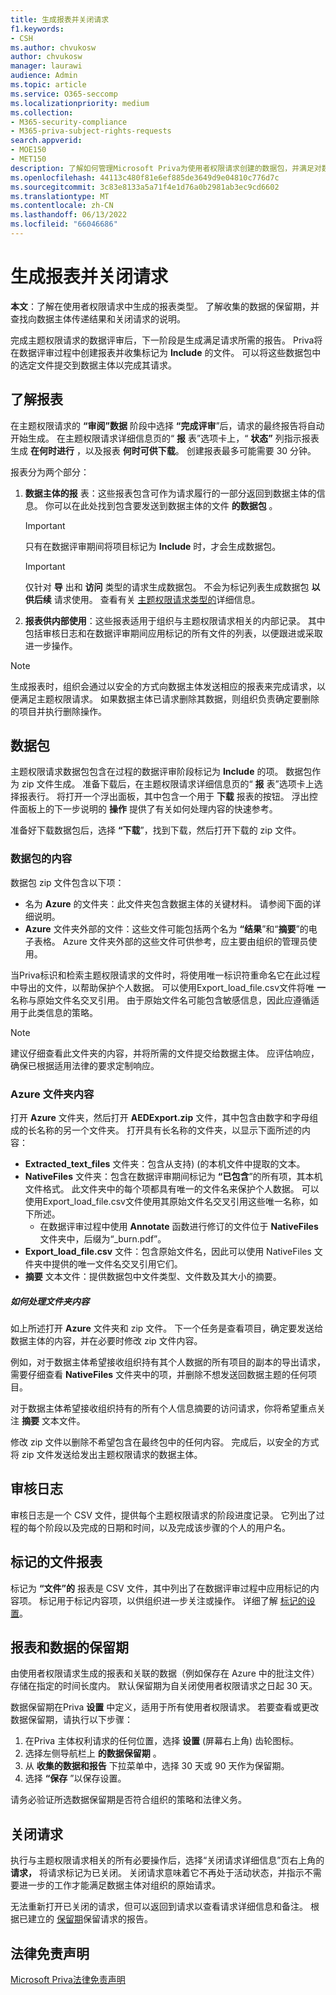 ```yaml
---
title: 生成报表并关闭请求
f1.keywords:
- CSH
ms.author: chvukosw
author: chvukosw
manager: laurawi
audience: Admin
ms.topic: article
ms.service: O365-seccomp
ms.localizationpriority: medium
ms.collection:
- M365-security-compliance
- M365-priva-subject-rights-requests
search.appverid:
- MOE150
- MET150
description: 了解如何管理Microsoft Priva为使用者权限请求创建的数据包，并满足对数据主体的请求。
ms.openlocfilehash: 44113c480f81e6ef885de3649d9e04810c776d7c
ms.sourcegitcommit: 3c83e8133a5a71f4e1d76a0b2981ab3ec9cd6602
ms.translationtype: MT
ms.contentlocale: zh-CN
ms.lasthandoff: 06/13/2022
ms.locfileid: "66046686"
---
```

# <a name="generate-reports-and-close-a-request"></a>生成报表并关闭请求

**本文**：了解在使用者权限请求中生成的报表类型。 了解收集的数据的保留期，并查找向数据主体传递结果和关闭请求的说明。

完成主题权限请求的数据评审后，下一阶段是生成满足请求所需的报告。 Priva将在数据评审过程中创建报表并收集标记为 **Include** 的文件。 可以将这些数据包中的选定文件提交到数据主体以完成其请求。

## <a name="understanding-reports"></a>了解报表

在主题权限请求的 **“审阅”数据** 阶段中选择 **“完成评审**”后，请求的最终报告将自动开始生成。 在主题权限请求详细信息页的“ **报** 表”选项卡上，“ **状态”** 列指示报表生成 **在何时进行** ，以及报表 **何时可供下载**。 创建报表最多可能需要 30 分钟。

报表分为两个部分：
1. **数据主体的报** 表：这些报表包含可作为请求履行的一部分返回到数据主体的信息。 你可以在此处找到包含要发送到数据主体的文件 **的数据包** 。
   > [!IMPORTANT]
   > 只有在数据评审期间将项目标记为 **Include** 时，才会生成数据包。

   > [!IMPORTANT]
   > 仅针对 **导** 出和 **访问** 类型的请求生成数据包。 不会为标记列表生成数据包 **以供后续** 请求使用。 查看有关 [主题权限请求类型的](subject-rights-requests-create.md#request-types)详细信息。

2. **报表供内部使用**：这些报表适用于组织与主题权限请求相关的内部记录。 其中包括审核日志和在数据评审期间应用标记的所有文件的列表，以便跟进或采取进一步操作。

> [!NOTE]
> 生成报表时，组织会通过以安全的方式向数据主体发送相应的报表来完成请求，以便满足主题权限请求。 如果数据主体已请求删除其数据，则组织负责确定要删除的项目并执行删除操作。

## <a name="data-package"></a>数据包

主题权限请求数据包包含在过程的数据评审阶段标记为 **Include** 的项。 数据包作为 zip 文件生成。 准备下载后，在主题权限请求详细信息页的“ **报** 表”选项卡上选择报表行。 将打开一个浮出面板，其中包含一个用于 **下载** 报表的按钮。 浮出控件面板上的下一步说明的 **操作** 提供了有关如何处理内容的快速参考。

准备好下载数据包后，选择 **“下载**”，找到下载，然后打开下载的 zip 文件。

### <a name="contents-of-the-data-package"></a>数据包的内容

数据包 zip 文件包含以下项：

- 名为 **Azure** 的文件夹：此文件夹包含数据主体的关键材料。 请参阅下面的详细说明。
- **Azure** 文件夹外部的文件：这些文件可能包括两个名为 **“结果**”和“**摘要**”的电子表格。 Azure 文件夹外部的这些文件可供参考，应主要由组织的管理员使用。

当Priva标识和检索主题权限请求的文件时，将使用唯一标识符重命名它在此过程中导出的文件，以帮助保护个人数据。 可以使用Export_load_file.csv文件将唯 **一** 名称与原始文件名交叉引用。 由于原始文件名可能包含敏感信息，因此应遵循适用于此类信息的策略。

> [!NOTE]
> 建议仔细查看此文件夹的内容，并将所需的文件提交给数据主体。 应评估响应，确保已根据适用法律的要求定制响应。

### <a name="azure-folder-contents"></a>Azure 文件夹内容

打开 **Azure** 文件夹，然后打开 **AEDExport.zip** 文件，其中包含由数字和字母组成的长名称的另一个文件夹。 打开具有长名称的文件夹，以显示下面所述的内容：

- **Extracted_text_files** 文件夹：包含从支持)  (的本机文件中提取的文本。
- **NativeFiles** 文件夹：包含在数据评审期间标记为 **“已包含**”的所有项，其本机文件格式。 此文件夹中的每个项都具有唯一的文件名来保护个人数据。 可以使用Export_load_file.csv文件使用其原始文件名交叉引用这些唯一名称，如下所述。
  - 在数据评审过程中使用 **Annotate** 函数进行修订的文件位于 **NativeFiles** 文件夹中，后缀为“_burn.pdf”。
- **Export_load_file.csv** 文件：包含原始文件名，因此可以使用 NativeFiles 文件夹中提供的唯一文件名交叉引用它们。
- **摘要** 文本文件：提供数据包中文件类型、文件数及其大小的摘要。

##### <a name="what-to-do-with-the-folder-contents"></a>如何处理文件夹内容

如上所述打开 **Azure** 文件夹和 zip 文件。 下一个任务是查看项目，确定要发送给数据主体的内容，并在必要时修改 zip 文件内容。

例如，对于数据主体希望接收组织持有其个人数据的所有项目的副本的导出请求，需要仔细查看 **NativeFiles** 文件夹中的项，并删除不想发送回数据主题的任何项目。

对于数据主体希望接收组织持有的所有个人信息摘要的访问请求，你将希望重点关注 **摘要** 文本文件。

修改 zip 文件以删除不希望包含在最终包中的任何内容。 完成后，以安全的方式将 zip 文件发送给发出主题权限请求的数据主体。

## <a name="audit-log"></a>审核日志

审核日志是一个 CSV 文件，提供每个主题权限请求的阶段进度记录。 它列出了过程的每个阶段以及完成的日期和时间，以及完成该步骤的个人的用户名。

## <a name="tagged-files-reports"></a>标记的文件报表

标记为 **“文件”的** 报表是 CSV 文件，其中列出了在数据评审过程中应用标记的内容项。 标记用于标记内容项，以供组织进一步关注或操作。 详细了解 [标记的设置](priva-settings.md#data-review-tags)。

## <a name="retention-periods-for-reports-and-data"></a>报表和数据的保留期

由使用者权限请求生成的报表和关联的数据（例如保存在 Azure 中的批注文件）存储在指定的时间长度内。 默认保留期为自关闭使用者权限请求之日起 30 天。

数据保留期在Priva **设置** 中定义，适用于所有使用者权限请求。 若要查看或更改数据保留期，请执行以下步骤：

1. 在Priva 主体权利请求的任何位置，选择 **设置** (屏幕右上角) 齿轮图标。
2. 选择左侧导航栏上 **的数据保留期** 。
3. 从 **收集的数据和报告** 下拉菜单中，选择 30 天或 90 天作为保留期。
4. 选择 **“保存** ”以保存设置。

请务必验证所选数据保留期是否符合组织的策略和法律义务。

## <a name="close-the-request"></a>关闭请求

执行与主题权限请求相关的所有必要操作后，选择“关闭请求详细信息”页右上角的 **请求，** 将请求标记为已关闭。 关闭请求意味着它不再处于活动状态，并指示不需要进一步的工作才能满足数据主体对组织的原始请求。

无法重新打开已关闭的请求，但可以返回到请求以查看请求详细信息和备注。 根据已建立的 [保留期](#retention-periods-for-reports-and-data)保留请求的报告。

## <a name="legal-disclaimer"></a>法律免责声明

[Microsoft Priva法律免责声明](priva-disclaimer.md)
